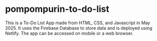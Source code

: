 # pompompurin-to-do-list
This is a To-Do List App made from HTML, CSS, and Javascript in May 2025. It uses the Firebase Database to store data and is deployed using Netlify. The app can be accessed on mobile or a web browser.
